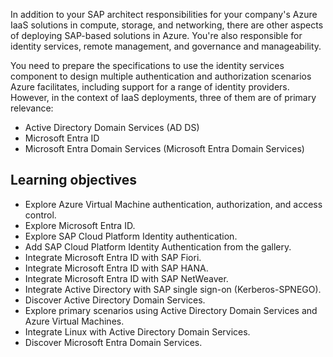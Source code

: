 In addition to your SAP architect responsibilities for your company's Azure IaaS solutions in compute, storage, and networking, there are other aspects of deploying SAP-based solutions in Azure. You're also responsible for identity services, remote management, and governance and manageability.

You need to prepare the specifications to use the identity services component to design multiple authentication and authorization scenarios Azure facilitates, including support for a range of identity providers. However, in the context of IaaS deployments, three of them are of primary relevance:

- Active Directory Domain Services (AD DS)
- Microsoft Entra ID
- Microsoft Entra Domain Services (Microsoft Entra Domain Services)

## Learning objectives

- Explore Azure Virtual Machine authentication, authorization, and access control.
- Explore Microsoft Entra ID.
- Explore SAP Cloud Platform Identity authentication.
- Add SAP Cloud Platform Identity Authentication from the gallery.
- Integrate Microsoft Entra ID with SAP Fiori.
- Integrate Microsoft Entra ID with SAP HANA.
- Integrate Microsoft Entra ID with SAP NetWeaver.
- Integrate Active Directory with SAP single sign-on (Kerberos-SPNEGO).
- Discover Active Directory Domain Services.
- Explore primary scenarios using Active Directory Domain Services and Azure Virtual Machines.
- Integrate Linux with Active Directory Domain Services.
- Discover Microsoft Entra Domain Services.
